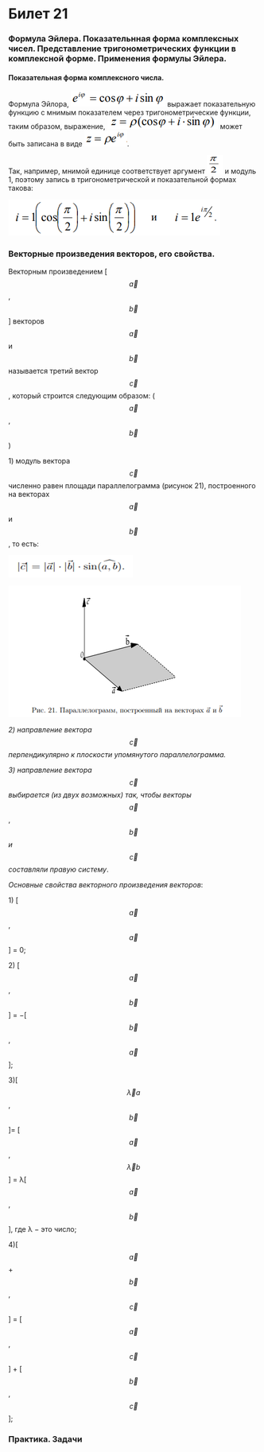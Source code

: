 # Билет 21

### **Формула Эйлера. Показательнная форма комплексных чисел. Представление тригонометрических функции в комплексной форме. Применения формулы Эйлера.**

#### Показательная форма комплексного числа.

Формула Эйлора, ![](<../.gitbook/assets/image (82) (1) (1).png>) выражает  показательную функцию с мнимым показателем через тригонометрические функции, таким образом, выражение, ![](<../.gitbook/assets/image (38).png>) может быть записана в виде ![](<../.gitbook/assets/image (47) (1).png>).

Так, например, мнимой единице соответствует аргумент  ![](<../.gitbook/assets/image (97) (1).png>) и модуль 1, поэтому запись в тригонометрической и показательной формах такова:

![](<../.gitbook/assets/image (19).png>)

### **Векторные произведения векторов, его свойства.**

Векторным произведением \[$$\vec{a}$$, $$\vec{b}$$] векторов $$\vec{a}$$ и $$\vec{b}$$ называется третий вектор $$\vec{с}$$, который строится следующим образом: ($$\vec{a}$$, $$\vec{b}$$)

1\) модуль вектора $$\vec{с}$$ численно равен площади параллелограмма (рисунок 21), построенного на векторах $$\vec{a}$$ и $$\vec{b}$$ , то есть:

![](<../.gitbook/assets/image (73) (1).png>)

![](<../.gitbook/assets/image (1).png>)

_2) направление вектора_ $$\vec{с}$$ _перпендикулярно к плоскости упомянутого параллелограмма._

_3) направление вектора_ $$\vec{с}$$ _выбирается (из двух возможных) так, чтобы векторы_ $$\vec{a}$$, $$\vec{b}$$ _и_ $$\vec{с}$$ _составляли правую систему_.

&#x20;_Основные свойства векторного произведения векторов_:

1\) \[$$\vec{a}$$, $$\vec{a}$$] = 0;

2\) \[$$\vec{a}$$, $$\vec{b}$$] = −\[$$\vec{b}$$, $$\vec{a}$$];

3\)\[$$\vec{λ}a$$, $$\vec{b}$$]= \[$$\vec{a}$$, $$\vec{λ}b$$] = λ\[$$\vec{a}$$, $$\vec{b}$$], где λ − это число;

4\)\[$$\vec{a}$$ + $$\vec{b}$$,$$\vec{с}$$] = \[$$\vec{a}$$,$$\vec{с}$$] + \[$$\vec{b}$$, $$\vec{с}$$];

### Практика. Задачи
